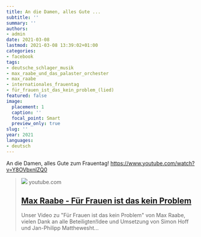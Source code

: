 ```yaml
---
title: An die Damen, alles Gute ...
subtitle: ''
summary: ''
authors:
- admin
date: 2021-03-08
lastmod: 2021-03-08 13:39:02+01:00
categories:
- facebook
tags:
- deutsche_schlager_musik
- max_raabe_und_das_palaster_orchester
- max_raabe
- internationales_frauentag
- für_frauen_ist_das_kein_problem_(lied)
featured: false
image:
  placement: 1
  caption: ''
  focal_point: Smart
  preview_only: true
slug: ''
year: 2021
languages:
- deutsch
---
```


An die Damen, alles Gute zum Frauentag!
https://www.youtube.com/watch?v=Y8OVbxnlZQ0
> [![](https://i.ytimg.com/vi/Y8OVbxnlZQ0/maxresdefault.jpg)](https://www.youtube.com/watch?v=Y8OVbxnlZQ0)
> youtube.com
> ## [Max Raabe - Für Frauen ist das kein Problem](https://www.youtube.com/watch?v=Y8OVbxnlZQ0)
>
>Unser Video zu "Für Frauen ist das kein Problem" von Max Raabe, vielen Dank an alle Beteiligten!Idee und Umsetzung von Simon Hoff und Jan-Philipp Matthewesht...